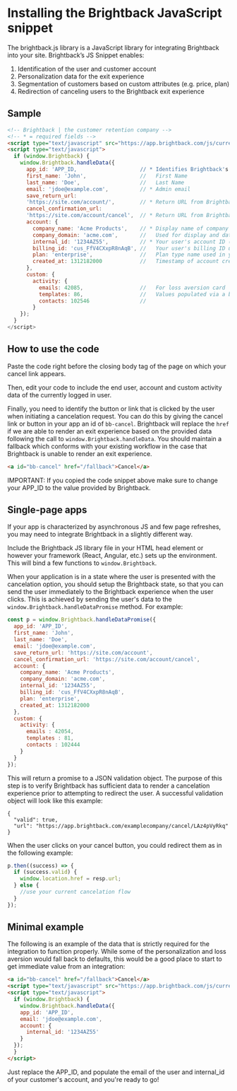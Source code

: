 # Installing the Brightback JavaScript snippet

The brightback.js library is a JavaScript library for integrating Brightback into your site. Brightback’s JS Snippet enables:

1. Identification of the user and customer account
2. Personalization data for the exit experience
3. Segmentation of customers based on custom attributes
(e.g. price, plan)
4. Redirection of canceling users to the Brightback exit experience

## Sample
```html
<!-- Brightback | the customer retention company -->
<!-- * = required fields -->
<script type="text/javascript" src="https://app.brightback.com/js/current/brightback.js"></script>
<script type="text/javascript">
  if (window.Brightback) {
    window.Brightback.handleData({
      app_id: 'APP_ID,                    // * Identifies Brightback's customer and is provided by Brightback
      first_name: 'John',                 //   First Name
      last_name: 'Doe',                   //   Last Name
      email: 'jdoe@example.com',          // * Admin email
      save_return_url:
      'https://site.com/account/',        // * Return URL from Brightback for end-users who do not cancel
      cancel_confirmation_url:
      'https://site.com/account/cancel',  // * Return URL from Brightback for end-users who cancel
      account: {
        company_name: 'Acme Products',    // * Display name of company for end-user facing content
        company_domain: 'acme.com',       //   Used for display and data enrichment
        internal_id: '1234AZ55',          // * Your user's account ID (where end user is your customer)
        billing_id: 'cus_FfV4CXxpR8nAqB', //   Your user's billing ID used in your billing system
        plan: 'enterprise',               //   Plan type name used in your billing system
        created_at: 1312182000            //   Timestamp of account created date
      },
      custom: {
        activity: {
          emails: 42085,                  //   For loss aversion card
          templates: 86,                  //   Values populated via a back-end
          contacts: 102546                //
        }
    });
  }
</script>
```

## How to use the code

Paste the code right before the closing body tag of the page on which your cancel link appears.

Then, edit your code to include the end user, account and custom activity data of the currently logged in user.

Finally, you need to identify the button or link that is clicked by the user when initiating a cancelation request. You can do this by giving the cancel link or button in your app an id of `bb-cancel`. Brightback will replace the `href` if we are able to render an exit experience based on the provided data following the call to `window.Brightback.handleData`. You should maintain a fallback which conforms with your existing workflow in the case that Brightback is unable to render an exit experience.

```html
<a id="bb-cancel" href="/fallback">Cancel</a>
```

IMPORTANT: If you copied the code snippet above make sure to change your APP_ID to the value provided by Brightback.

## Single-page apps

If your app is characterized by asynchronous JS and few page refreshes, you may need to integrate Brightback in a slightly different way.

Include the Brightback JS library file in your HTML head element or however your framework (React, Angular, etc.) sets up the environment. This will bind a few functions to `window.Brightback`.

When your application is in a state where the user is presented with the cancelation option, you should setup the Brightback state, so that you can send the user immediately to the Brightback experience when the user clicks. This is achieved by sending the user's data to the `window.Brightback.handleDataPromise` method. For example:
```javascript
const p = window.Brightback.handleDataPromise({
  app_id: 'APP_ID',
  first_name: 'John',
  last_name: 'Doe',
  email: 'jdoe@example.com',
  save_return_url: 'https://site.com/account',
  cancel_confirmation_url: 'https://site.com/account/cancel',
  account: {
    company_name: 'Acme Products',
    company_domain: 'acme.com',
    internal_id: '1234AZ55',
    billing_id: 'cus_FfV4CXxpR8nAqB',
    plan: 'enterprise',
    created_at: 1312182000
  },
  custom: {
    activity: {
      emails : 42054,
      templates : 81,
      contacts : 102444
    }
  }
});
```
This will return a promise to a JSON validation object. The purpose of this step is to verify Brightback has sufficient data to render a cancelation experience prior to attempting to redirect the user. A successful validation object will look like this example:
```
{
  "valid": true,
  "url": "https://app.brightback.com/examplecompany/cancel/LAz4pVyRkq"
}
```
When the user clicks on your cancel button, you could redirect them as in the following example:
```javascript
p.then((success) => {
  if (success.valid) {
    window.location.href = resp.url;
  } else {
    //use your current cancelation flow
  }
});
```

## Minimal example

The following is an example of the data that is strictly required for the integration to function properly. While some of the personalization and loss aversion would fall back to defaults, this would be a good place to start to get immediate value from an integration:
```html
<a id="bb-cancel" href="/fallback">Cancel</a>
<script type="text/javascript" src="https://app.brightback.com/js/current/brightback.js"></script>
<script type="text/javascript">
  if (window.Brightback) {
    window.Brightback.handleData({
    app_id: 'APP_ID',
    email: 'jdoe@example.com',
    account: {
      internal_id: '1234AZ55'
    }
  });
  }
</script>
```
Just replace the APP_ID, and populate the email of the user and internal_id of your customer's account, and you're ready to go!
